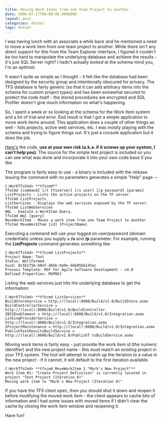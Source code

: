```yaml
---
title: Moving Work Items from one Team Project to another
date: 2006-07-17T00:00:00.0000000
layout: post
categories: dotnet
tags: dotnet
---
```


I was having lunch with an associate a while back and he mentioned a need to move a work item from one team project to another. While there isn't any direct support for this from the Team Explorer interface, I figured it couldn't be too hard to manipulate the underlying database and achieve the results - it's just SQL Server right? I hadn't actually _looked_ at the schema mind you, I'm an optimist.  
  
It wasn't quite as simple as I thought - it felt like the database had been designed by the security group and intentionally obscured for privacy. The TFS database is fairly generic (so that it can add arbitrary items into the schema for custom project types) and has been somewhat secured to protect the code itself - the stored procedures are encrypted and SQL Profiler doesn't give much information on what's happening.  
  
So, I spent a week or so looking at the schema for the Work Item system and a lot of trial and error. End result is that I got a simple application to move work items around. This application does a couple of other things as well - lists projects, active web services, etc. I was mostly playing with the schema and trying to figure things out. It's just a console application but it does the job.  
  
[Here's](/samples/tfscmd.zip) the code, **use at your own risk (a.k.a. if it screws up your system, I can't help you)**. The source for the simple test project is included so you can see what was done and incorporate it into your own code base if you like.  
  
The program is fairly easy to use - a binary is included with the release. Issuing the command with no parameters generates a simple "Help" page -- 

```output
C:WorkTfsCmd> **tfscmd**
TfsCmd [command] [/t tfsserver] [/u user] [/p password] [params]  
ListProjects - Lists the active projects on the TF server.  
TfsCmd ListProjects  
ListServices - Displays the web services exposed by the TF server.  
TfsCmd ListWebServices  
WQL - Execute a WorkItem Query.  
TfsCmd Wql [query]  
MoveWorkItem - Moves a work item from one Team Project to another  
TfsCmd MoveWorkItem [id] [ProjectName]
```
  
Executing a command will use your logged on user/password (domain credentials) unless you supply a **/u** and **/p** parameter. For example, running the **ListProjects** command generates something like:  

```output
C:WorkTfsCmd> **tfscmd ListProjects**
Project Name: Test  
Status: WellFormed  
Guid: 8c5b175b-b0ef-46bb-9a9e-dde05bb145ac  
Process Template: MSF for Agile Software Development - v4.0  
Defined Properties: MSPROJ  
```
  
Listing the web services just hits the underlying database to get the information:  

```output  
C:WorkTfsCmd> **tfscmd ListServices**
BuildStoreService = http://(local):8080/Build/v1.0/BuildStore.asmx  
BuildControllerService = http://(local):8080/Build/v1.0/BuildController.  
IBISEnablement = http://(local):8080/Build/v1.0/Integration.asmx  
LinkingProviderService = http://(local):8080/Build/v1.0/Integration.asmx  
IProjectMaintenance = http://(local):8080/Build/v1.0/Integration.asmx  
PublishTestResultsBuildService = http://(local):8080/Build/v1.0/PublishT tsBuildService.asmx  
```

Moving work items is fairly easy - just provide the work item id (the numeric identifier) and the new project name - this must match an existing project in your TFS system. The tool will attempt to match up the iteration to a value in the new project - if it cannot, it will default to the first iteration available.  

```output  
C:WorkTfsCmd> **tfscmd MoveWorkItem 1 "Mark's New Project"**  
Work Item #1: "Create Project Definition" is currently located in project "Test Project (Iteration 0)"  
Moving work item to "Mark's New Project (Iteration 0)"  
```

If you have the TFS client open, then you should shut it down and reopen it before modifying the moved work item - the client appears to cache bits of information and I had some issues with moved items if I didn't clear the cache by closing the work item window and reopening it.  
  
Have fun!
